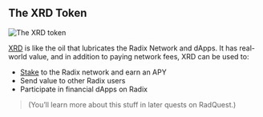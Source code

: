 ## The XRD Token

![The XRD token](/quests-images/key/3-KeyImage_XRDtoken.webp)

[XRD](?glossaryAnchor=xrd) is like the oil that lubricates the Radix Network and dApps. It has real-world value, and in addition to paying network fees, XRD can be used to:

* [Stake](?glossaryAnchor=staking) to the Radix network and earn an APY
* Send value to other Radix users
* Participate in financial dApps on Radix

> (You’ll learn more about this stuff in later quests on RadQuest.)